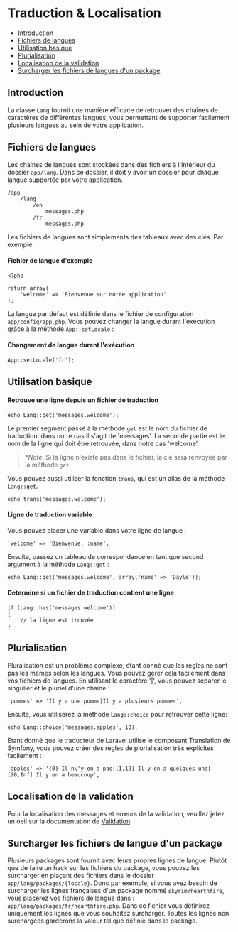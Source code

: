 # Traduction & Localisation

- [Introduction](#introduction)
- [Fichiers de langues](#language-files)
- [Utilisation basique](#basic-usage)
- [Plurialisation](#pluralization)
- [Localisation de la validation](#validation)
- [Surcharger les fichiers de langues d'un package](#overriding-package-language-files)

<a name="introduction"></a>
## Introduction

La classe `Lang` fournit une manière efficace de retrouver des chaînes de caractères de différentes langues, vous permettant de supporter facilement plusieurs langues au sein de votre application.

<a name="language-files"></a>
## Fichiers de langues

Les chaînes de langues sont stockées dans des fichiers à l'intérieur du dossier `app/lang`. Dans ce dossier, il doit y avoir un dossier pour chaque langue supportée par votre application.

	/app
		/lang
			/en
				messages.php
			/fr
				messages.php

Les fichiers de langues sont simplements des tableaux avec des clés. Par exemple:

#### Fichier de langue d'exemple

	<?php

	return array(
		'welcome' => 'Bienvenue sur notre application'
	);

La langue par défaut est définie dans le fichier de configuration `app/config/app.php`. Vous pouvez changer la langue durant l'exécution grâce à la méthode `App::setLocale` :

#### Changement de langue durant l'exécution

	App::setLocale('fr');

<a name="basic-usage"></a>
## Utilisation basique

#### Retrouve une ligne depuis un fichier de traduction

	echo Lang::get('messages.welcome');

Le premier segment passé à la méthode `get` est le nom du fichier de traduction, dans notre cas il s'agit de 'messages'. La seconde partie est le nom de la ligne qui doit être retrouvée, dans notre cas 'welcome'.

> **Note*: Si la ligne n'existe pas dans le fichier, la clé sera renvoyée par la méthode `get`.

Vous pouvez aussi utiliser la fonction `trans`, qui est un alias de la méthode `Lang::get`.

    echo trans('messages.welcome');

#### Ligne de traduction variable

Vous pouvez placer une variable dans votre ligne de langue :

	'welcome' => 'Bienvenue, :name',

Ensuite, passez un tableau de correspondance en tant que second argument à la méthode `Lang::get` :

	echo Lang::get('messages.welcome', array('name' => 'Dayle'));

#### Determine si un fichier de traduction contient une ligne

	if (Lang::has('messages.welcome'))
	{
		// la ligne est trouvée
	}

<a name="pluralization"></a>
## Plurialisation

Pluralisation est un problème complexe, étant donné que les règles ne sont pas les mêmes selon les langues. Vous pouvez gérer cela facilement dans vos fichiers de langues. En utilisant le caractère '|', vous pouvez séparer le singulier et le pluriel d'une chaîne :

	'pommes' => 'Il y a une pomme|Il y a plusieurs pommes',

Ensuite, vous utiliserez la méthode `Lang::choice` pour retrouver cette ligne:

	echo Lang::choice('messages.apples', 10);

Etant donné que le traducteur de Laravel utilise le composant Translation de Symfony, vous pouvez créer des règles de plurialisation très explicites facilement :

	'apples' => '{0} Il n\'y en a pas|[1,19] Il y en a quelques une|[20,Inf] Il y en a beaucoup',

<a name="validation"></a>
## Localisation de la validation

Pour la localisation des messages et erreurs de la validation, veuillez jetez un oeil sur la documentation de <a href="validation#localization">Validation</a>.

<a name="overriding-package-language-files"></a>
## Surcharger les fichiers de langue d'un package

Plusieurs packages sont fournit avec leurs propres lignes de langue. Plutôt que de faire un hack sur les fichiers du package, vous pouvez les surcharger en plaçant des fichiers dans le dossier `app/lang/packages/{locale}`. Donc par exemple, si vous avez besoin de surcharger les lignes françaises d'un package nommé `skyrim/hearthfire`, vous placerez vos fichiers de langue dans : `app/lang/packages/fr/hearthfire.php`. Dans ce fichier vous définirez uniquement les lignes que vous souhaitez surcharger. Toutes les lignes non surchargées garderons la valeur tel que définie dans le package.